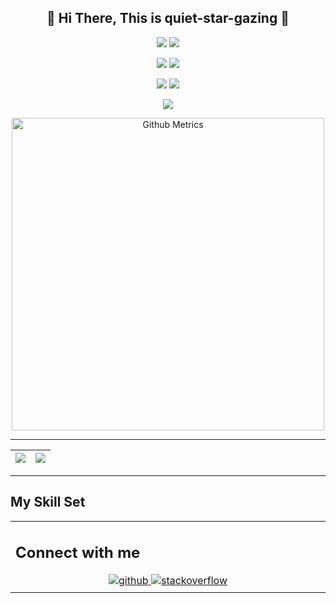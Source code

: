 <h2 align="center">👋 Hi There, This is quiet-star-gazing 👋</h2>
    <p align="center">
        <a href="https://github.com/quiet-star-gazing"><img src=https://img.shields.io/badge/dynamic/json?color=272626&label=Github&query=%24.data.totalSubs&suffix=%20followers&url=https%3A%2F%2Fapi.spencerwoo.com%2Fsubstats%2F%3Fsource%3Dgithub%26queryKey%3Dquiet-star-gazing /></a>
    <img src="https://visitor-badge.glitch.me/badge?page_id=sun0225SUN" />
</p>
<p align="center">
    <a href="https://shequ.codemao.cn/user/13869990"><img src="https://img.shields.io/badge/Codemao-编程猫-red" /></a>
    <a href="https://space.bilibili.com/1305803109"><img src="https://img.shields.io/badge/Bilibili-B%E7%AB%99-ff69b4" /></a>
</p>
<p align="center">
    <a href="https://juejin.cn/user/2582088500914903"><img src="https://stats.justsong.cn/api/juejin?id=2582088500914903&lang=zh-CN" /></a>
    <a href="https://space.bilibili.com/1305803109"><img src="https://stats.justsong.cn/api/bilibili/?id=1305803109&lang=zh-CN" /></a>
</p>

<div align="center"> <img src="https://activity-graph.herokuapp.com/graph?username=sun0225SUN&theme=xcode" /> </div>

<p align="center">
    <img width="500" src="https://metrics.lecoq.io/quiet-star-gazing" alt="Github Metrics"><br>
</p>

---

|![](https://github-readme-stats.vercel.app/api?username=quiet-star-gazing&hide_border=true&locale=cn)|![](https://github-readme-stats.vercel.app/api/top-langs/?username=quiet-star-gazing&langs_count=10&hide_border=true&locale=cn)|
|-|-|

---
  
## My Skill Set  
<table><tr><td valign="top" width="33%">

## Connect with me  
<div align="center">
<a href="https://github.com/quiet-star-gazing" target="_blank">
<img src=https://img.shields.io/badge/github-%2324292e.svg?&style=for-the-badge&logo=github&logoColor=white alt=github style="margin-bottom: 5px;" />
</a>
<a href="https://stackoverflow.com/users/20864257" target="_blank">
<img src=https://img.shields.io/badge/stackoverflow-%23F28032.svg?&style=for-the-badge&logo=stackoverflow&logoColor=white alt=stackoverflow style="margin-bottom: 5px;" />
</a>  
</div>  